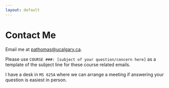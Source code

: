 ```yaml
---
layout: default
---
```


# Contact Me
Email me at [pathomas@ucalgary.ca](mailto:pathomas@ucalgay.ca?subject=COURSE%20###:%20[subject-of-your-question/concern-here]).

Please use `COURSE ###: [subject of your question/concern here]` as a template of the subject line for these course related emails.

I have a desk in `MS 625A` where we can arrange a meeting if answering your question is easiest in person.
